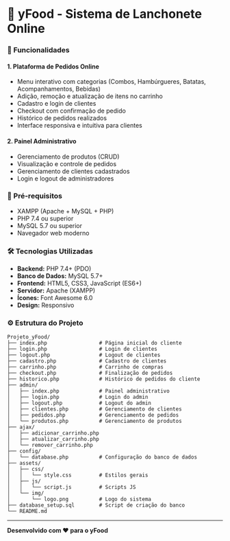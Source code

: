 # 🍔 yFood - Sistema de Lanchonete Online

### 📱 Funcionalidades

#### 1. Plataforma de Pedidos Online
- Menu interativo com categorias (Combos, Hambúrgueres, Batatas, Acompanhamentos, Bebidas)
- Adição, remoção e atualização de itens no carrinho
- Cadastro e login de clientes
- Checkout com confirmação de pedido
- Histórico de pedidos realizados
- Interface responsiva e intuitiva para clientes

#### 2. Painel Administrativo
- Gerenciamento de produtos (CRUD)
- Visualização e controle de pedidos
- Gerenciamento de clientes cadastrados
- Login e logout de administradores

### 🧰 Pré-requisitos

- XAMPP (Apache + MySQL + PHP)
- PHP 7.4 ou superior
- MySQL 5.7 ou superior
- Navegador web moderno

### 🛠️ Tecnologias Utilizadas

- **Backend:** PHP 7.4+ (PDO)
- **Banco de Dados:** MySQL 5.7+
- **Frontend:** HTML5, CSS3, JavaScript (ES6+)
- **Servidor:** Apache (XAMPP)
- **Ícones:** Font Awesome 6.0
- **Design:** Responsivo

### ⚙️ Estrutura do Projeto

```
Projeto_yFood/
├── index.php                 # Página inicial do cliente
├── login.php                 # Login de clientes
├── logout.php                # Logout de clientes
├── cadastro.php              # Cadastro de clientes
├── carrinho.php              # Carrinho de compras
├── checkout.php              # Finalização de pedidos
├── historico.php             # Histórico de pedidos do cliente
├── admin/
│   ├── index.php             # Painel administrativo
│   ├── login.php             # Login do admin
│   ├── logout.php            # Logout do admin
│   ├── clientes.php          # Gerenciamento de clientes
│   ├── pedidos.php           # Gerenciamento de pedidos
│   └── produtos.php          # Gerenciamento de produtos
├── ajax/
│   ├── adicionar_carrinho.php
│   ├── atualizar_carrinho.php
│   └── remover_carrinho.php
├── config/
│   └── database.php          # Configuração do banco de dados
├── assets/
│   ├── css/
│   │   └── style.css         # Estilos gerais
│   ├── js/
│   │   └── script.js         # Scripts JS
│   └── img/
│       └── logo.png          # Logo do sistema
├── database_setup.sql        # Script de criação do banco
└── README.md
```

---

**Desenvolvido com ❤️ para o yFood** 
